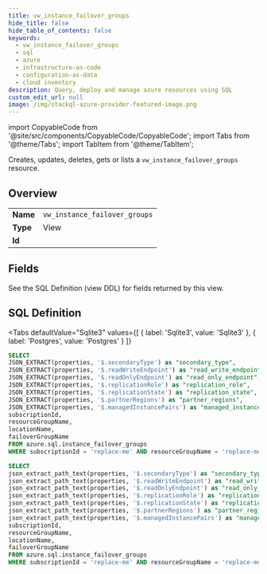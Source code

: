 ```yaml
--- 
title: vw_instance_failover_groups
hide_title: false
hide_table_of_contents: false
keywords:
  - vw_instance_failover_groups
  - sql
  - azure
  - infrastructure-as-code
  - configuration-as-data
  - cloud inventory
description: Query, deploy and manage azure resources using SQL
custom_edit_url: null
image: /img/stackql-azure-provider-featured-image.png
---
```


import CopyableCode from '@site/src/components/CopyableCode/CopyableCode';
import Tabs from '@theme/Tabs';
import TabItem from '@theme/TabItem';

Creates, updates, deletes, gets or lists a <code>vw_instance_failover_groups</code> resource.

## Overview
<table><tbody>
<tr><td><b>Name</b></td><td><code>vw_instance_failover_groups</code></td></tr>
<tr><td><b>Type</b></td><td>View</td></tr>
<tr><td><b>Id</b></td><td><CopyableCode code="azure.sql.vw_instance_failover_groups" /></td></tr>
</tbody></table>

## Fields

See the SQL Definition (view DDL) for fields returned by this view.

## SQL Definition

<Tabs
defaultValue="Sqlite3"
values={[
{ label: 'Sqlite3', value: 'Sqlite3' },
{ label: 'Postgres', value: 'Postgres' }
]}
>
<TabItem value="Sqlite3">

```sql
SELECT
JSON_EXTRACT(properties, '$.secondaryType') as "secondary_type",
JSON_EXTRACT(properties, '$.readWriteEndpoint') as "read_write_endpoint",
JSON_EXTRACT(properties, '$.readOnlyEndpoint') as "read_only_endpoint",
JSON_EXTRACT(properties, '$.replicationRole') as "replication_role",
JSON_EXTRACT(properties, '$.replicationState') as "replication_state",
JSON_EXTRACT(properties, '$.partnerRegions') as "partner_regions",
JSON_EXTRACT(properties, '$.managedInstancePairs') as "managed_instance_pairs",
subscriptionId,
resourceGroupName,
locationName,
failoverGroupName
FROM azure.sql.instance_failover_groups
WHERE subscriptionId = 'replace-me' AND resourceGroupName = 'replace-me' AND locationName = 'replace-me';
```

</TabItem>
<TabItem value="Postgres">

```sql
SELECT
json_extract_path_text(properties, '$.secondaryType') as "secondary_type",
json_extract_path_text(properties, '$.readWriteEndpoint') as "read_write_endpoint",
json_extract_path_text(properties, '$.readOnlyEndpoint') as "read_only_endpoint",
json_extract_path_text(properties, '$.replicationRole') as "replication_role",
json_extract_path_text(properties, '$.replicationState') as "replication_state",
json_extract_path_text(properties, '$.partnerRegions') as "partner_regions",
json_extract_path_text(properties, '$.managedInstancePairs') as "managed_instance_pairs",
subscriptionId,
resourceGroupName,
locationName,
failoverGroupName
FROM azure.sql.instance_failover_groups
WHERE subscriptionId = 'replace-me' AND resourceGroupName = 'replace-me' AND locationName = 'replace-me';
```

</TabItem>
</Tabs>
